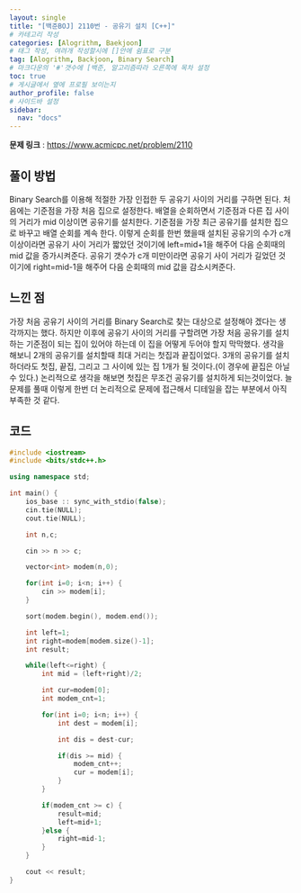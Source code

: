 ```yaml
---
layout: single
title: "[백준BOJ] 2110번 - 공유기 설치 [C++]"
# 카테고리 작성
categories: [Alogrithm, Baekjoon]
# 태그 작성, 여려개 작성할시에 []안에 쉼표로 구분
tag: [Alogrithm, Backjoon, Binary Search]
# 마크다운의 '#'갯수에 [백준, 알고리즘따라 오른쪽에 목차 설정
toc: true
# 게시글에서 옆에 프로필 보이는지
author_profile: false
# 사이드바 설정
sidebar:
  nav: "docs"
---
```


**문제 링크** : <https://www.acmicpc.net/problem/2110>

## 풀이 방법

Binary Search를 이용해 적절한 가장 인접한 두 공유기 사이의 거리를 구하면 된다.
처음에는 기준점을 가장 처음 집으로 설정한다.
배열을 순회하면서 기준점과 다른 집 사이의 거리가 mid 이상이면 공유기를 설치한다.
기준점을 가장 최근 공유기를 설치한 집으로 바꾸고 배열 순회를 계속 한다.
이렇게 순회를 한번 했을때 설치된 공유기의 수가 c개 이상이라면
공유기 사이 거리가 짧았던 것이기에 left=mid+1을 해주어 다음 순회때의 mid 값을 증가시켜준다.
공유기 갯수가 c개 미만이라면
공유기 사이 거리가 길었던 것이기에 right=mid-1을 해주어 다음 순회때의 mid 값을 감소시켜준다.

## 느낀 점

가장 처음 공유기 사이의 거리를 Binary Search로 찾는 대상으로 설정해야 겠다는 생각까지는 했다.
하지만 이후에 공유기 사이의 거리를 구할려면 가장 처음 공유기를 설치하는 기준점이 되는 집이 있어야 하는데
이 집을 어떻게 두어야 할지 막막했다.
생각을 해보니 2개의 공유기를 설치할때 최대 거리는 첫집과 끝집이었다.
3개의 공유기를 설치하더라도 첫집, 끝집, 그리고 그 사이에 있는 집 1개가 될 것이다.(이 경우에 끝집은 아닐 수 있다.)
논리적으로 생각을 해보면 첫집은 무조건 공유기를 설치하게 되는것이었다.
늘 문제를 풀때 이렇게 한번 더 논리적으로 문제에 접근해서 디테일을 잡는 부분에서 아직 부족한 것 같다.

## 코드

```c++
#include <iostream>
#include <bits/stdc++.h>

using namespace std;

int main() {
	ios_base :: sync_with_stdio(false);
	cin.tie(NULL);
	cout.tie(NULL);

	int n,c;

	cin >> n >> c;

	vector<int> modem(n,0);

	for(int i=0; i<n; i++) {
		cin >> modem[i];
	}

	sort(modem.begin(), modem.end());

	int left=1;
	int right=modem[modem.size()-1];
	int result;

	while(left<=right) {
		int mid = (left+right)/2;

		int cur=modem[0];
		int modem_cnt=1;

		for(int i=0; i<n; i++) {
			int dest = modem[i];

			int dis = dest-cur;

			if(dis >= mid) {
				modem_cnt++;
				cur = modem[i];
			}
		}

		if(modem_cnt >= c) {
			result=mid;
			left=mid+1;
		}else {
			right=mid-1;
		}
	}

	cout << result;
}
```
